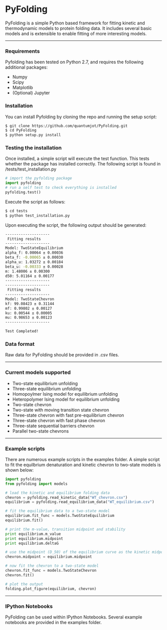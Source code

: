 # PyFolding


PyFolding is a simple Python based framework for fitting kinetic and thermodynamic models to 
protein folding data.  It includes several basic models and is extensible to enable fitting
of more interesting models.

---

### Requirements

Pyfolding has been tested on Python 2.7, and requires the following additional packages:
+ Numpy
+ Scipy
+ Matplotlib
+ (Optional) Jupyter

### Installation

You can install Pyfolding by cloning the repo and running the setup script:
```sh
$ git clone https://github.com/quantumjot/PyFolding.git
$ cd PyFolding
$ python setup.py install
```

### Testing the installation

Once installed, a simple script will execute the test function. This tests
whether the package has installed correctly.  The following script is found in /tests/test_installation.py

```python
# import the pyfolding package
import pyfolding
# run a self test to check everything is installed
pyfolding.test()
```

Execute the script as follows:
```sh
$ cd tests
$ python test_installation.py
```

Upon executing the script, the following output should be generated:

```sh
--------------------
 Fitting results
--------------------
Model: TwoStateEquilibrium
alpha_f: 0.00064 ± 0.00036
beta_f: -0.00065 ± 0.00030
alpha_u: 1.03272 ± 0.00184
beta_u: -0.00333 ± 0.00028
m: 1.48006 ± 0.00300
d50: 5.01164 ± 0.00177
--------------------
--------------------
 Fitting results
--------------------
Model: TwoStateChevron
kf: 99.08423 ± 0.31144
mf: 0.99802 ± 0.00127
ku: 0.00544 ± 0.00005
mu: 0.98653 ± 0.00123
--------------------

Test Completed!
```

### Data format

Raw data for PyFolding should be provided in .csv files.

---

### Current models supported

+ Two-state equilibrium unfolding
+ Three-state equilibrium unfolding
+ Homopoylmer Ising model for equilibrium unfolding
+ Heteropolymer Ising model for equilibrium unfolding
+ Two-state chevron
+ Two-state with moving transition state chevron
+ Three-state chevron with fast pre-equilibrium chevron 
+ Three-state chevron with fast phase chevron
+ Three-state sequential barriers chevron
+ Parallel two-state chevrons

---
### Example scripts

There are numerous example scripts in the examples folder. A simple script to
fit the equilbrium denaturation and kinetic chevron to two-state models is 
shown below:

```python
import pyfolding
from pyfolding import models

# load the kinetic and equilibrium folding data
chevron = pyfolding.read_kinetic_data("WT_chevron.csv")
equilibrium = pyfolding.read_equilibrium_data("WT_equilibrium.csv")

# fit the equilibrium data to a two-state model
equilibrium.fit_func = models.TwoStateEquilibrium
equilibrium.fit()

# print the m-value, transition midpoint and stability
print equilibrium.m_value
print equilibrium.midpoint
print equilibrium.deltaG

# use the midpoint (D_50) of the equilibrium curve as the kinetic midpoint
chevron.midpoint = equilibrium.midpoint

# now fit the chevron to a two-state model
chevron.fit_func = models.TwoStateChevron
chevron.fit()

# plot the output
folding.plot_figure(equilibrium, chevron)
```

---
### IPython Notebooks

PyFolding can be used within IPython Notebooks. Several example notebooks are provided in the examples folder.